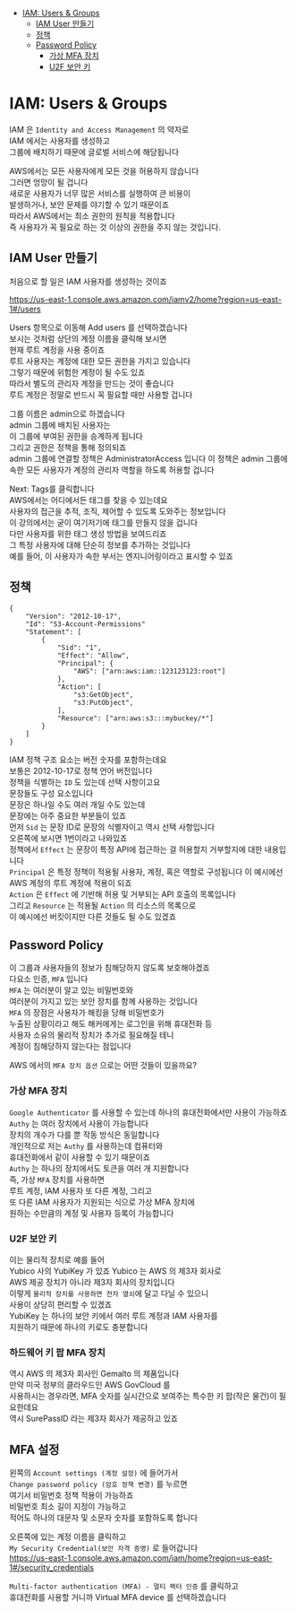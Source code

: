 - [IAM: Users & Groups](#IAM:-Users-&-Groups)
  - [IAM User 만들기](##IAM-User-만들기)
  - [정책](##-정책)
  - [Password Policy](##Password-Policy)
    - [가상 MFA 장치](###가상-MFA-장치)
    - [U2F 보안 키](###U2F-보안-키)

# IAM: Users & Groups

IAM 은 `Identity and Access Management` 의 약자로  
IAM 에서는 사용자를 생성하고  
그룹에 배치하기 때문에 글로벌 서비스에 해당됩니다  

AWS에서는 모든 사용자에게 모든 것을 허용하지 않습니다  
그러면 엉망이 될 겁니다  
새로운 사용자가 너무 많은 서비스를 실행하여 큰 비용이  
발생하거나, 보안 문제를 야기할 수 있기 때문이죠  
따라서 AWS에서는 최소 권한의 원칙을 적용합니다  
즉 사용자가 꼭 필요로 하는 것 이상의 권한을 주지 않는 것입니다.  

## IAM User 만들기

처음으로 할 일은 IAM 사용자를 생성하는 것이죠

https://us-east-1.console.aws.amazon.com/iamv2/home?region=us-east-1#/users

Users 항목으로 이동해 Add users 를 선택하겠습니다  
보시는 것처럼 상단의 계정 이름을 클릭해 보시면  
현재 루트 계정을 사용 중이죠  
루트 사용자는 계정에 대한 모든 권한을 가지고 있습니다  
그렇기 때문에 위험한 계정이 될 수도 있죠  
따라서 별도의 관리자 계정을 만드는 것이 좋습니다  
루트 계정은 정말로 반드시 꼭 필요할 때만 사용할 겁니다  

그룹 이름은 admin으로 하겠습니다  
admin 그룹에 배치된 사용자는  
이 그룹에 부여된 권한을 승계하게 됩니다  
그리고 권한은 정책을 통해 정의되죠  
admin 그룹에 연결할 정책은 AdministratorAccess 입니다
이 정책은 admin 그룹에 속한 모든 사용자가
계정의 관리자 역할을 하도록 허용할 겁니다  

Next: Tags를 클릭합니다  
AWS에서는 어디에서든 태그를 찾을 수 있는데요  
사용자의 접근을 추적, 조직, 제어할 수 있도록 도와주는 정보입니다    
이 강의에서는 굳이 여기저기에 태그를 만들지 않을 겁니다  
다만 사용자를 위한 태그 생성 방법을 보여드리죠  
그 특정 사용자에 대해 단순히 정보를 추가하는 것입니다  
예를 들어, 이 사용자가 속한 부서는 엔지니어링이라고 표시할 수 있죠

## 정책

~~~
{
    "Version": "2012-10-17",
    "Id": "S3-Account-Permissions"
    "Statement": [
        {
            "Sid": "1",
            "Effect": "Allow",
            "Principal": {
                "AWS": ["arn:aws:iam::123123123:root"]
            },
            "Action": [
                "s3:GetObject",
                "s3:PutObject",
            ],
            "Resource": ["arn:aws:s3:::mybuckey/*"]
        }
    ]
}
~~~

IAM 정책 구조 요소는 버전 숫자를 포함하는데요  
보통은 2012-10-17로 정책 언어 버전입니다  
정책을 식별하는 `ID` 도 있는데 선택 사항이고요  
문장들도 구성 요소입니다  
문장은 하나일 수도 여러 개일 수도 있는데  
문장에는 아주 중요한 부분들이 있죠  
먼저 `Sid` 는 문장 ID로 문장의 식별자이고 역시 선택 사항입니다  
오른쪽에 보시면 1번이라고 나와있죠  
정책에서 `Effect` 는 문장이 특정 API에 접근하는 걸 허용할지 거부할지에 대한 내용입니다  
`Principal` 은 특정 정책이 적용될 사용자, 계정, 혹은 역할로 구성됩니다
이 예시에선 AWS 계정의 루트 계정에 적용이 되죠  
`Action` 은 `Effect` 에 기반해 허용 및 거부되는 API 호출의 목록입니다  
그리고 `Resource` 는 적용될 `Action` 의 리소스의 목록으로  
이 예시에선 버킷이지만 다른 것들도 될 수도 있겠죠

## Password Policy

이 그룹과 사용자들의 정보가 침해당하지 않도록 보호해야겠죠  
다요소 인증, `MFA` 입니다  
`MFA` 는 여러분이 알고 있는 비밀번호와  
여러분이 가지고 있는 보안 장치를 함께 사용하는 것입니다  
`MFA` 의 장점은 사용자가 해킹을 당해 비밀번호가  
누출된 상황이라고 해도 해커에게는 로그인을 위해 휴대전화 등  
사용자 소유의 물리적 장치가 추가로 필요해질 테니  
계정이 침해당하지 않는다는 점입니다  

AWS 에서의 `MFA 장치 옵션` 으로는 어떤 것들이 있을까요?

### 가상 MFA 장치

`Google Authenticator` 를 사용할 수 있는데 하나의 휴대전화에서만 사용이 가능하죠
`Authy` 는 여러 장치에서 사용이 가능합니다  
장치의 개수가 다를 뿐 작동 방식은 동일합니다  
개인적으로 저는 `Authy` 를 사용하는데 컴퓨터와  
휴대전화에서 같이 사용할 수 있기 때문이죠  
`Authy` 는 하나의 장치에서도 토큰을 여러 개 지원합니다  
즉, 가상 `MFA` 장치를 사용하면  
루트 계정, IAM 사용자 또 다른 계정, 그리고  
또 다른 IAM 사용자가 지원되는 식으로 가상 MFA 장치에  
원하는 수만큼의 계정 및 사용자 등록이 가능합니다  

### U2F 보안 키

이는 물리적 장치로 예를 들어  
Yubico 사의 YubiKey 가 있죠 Yubico 는 AWS 의 제3자 회사로  
AWS 제공 장치가 아니라 제3자 회사의 장치입니다  
이렇게 `물리적 장치를 사용하면 전자 열쇠`에 달고 다닐 수 있으니  
사용이 상당히 편리할 수 있겠죠  
YubiKey 는 하나의 보안 키에서 여러 루트 계정과 IAM 사용자를  
지원하기 때문에 하나의 키로도 충분합니다

### 하드웨어 키 팝 MFA 장치

역시 AWS 의 제3자 회사인 Gemalto 의 제품입니다  
만약 미국 정부의 클라우드인 AWS GovCloud 를  
사용하시는 경우라면, MFA 숫자를 실시간으로 보여주는 특수한 키 팝(작은 물건)이 필요한데요  
역시 SurePassID 라는 제3자 회사가 제공하고 있죠  

## MFA 설정

왼쪽의 `Account settings (계정 설정)` 에 들어가서  
`Change password policy (암호 정책 변경)` 를 누르면  
여기서 비밀번호 정책 적용이 가능하죠    
비밀번호 최소 길이 지정이 가능하고  
적어도 하나의 대문자 및 소문자 숫자를 포함하도록 합니다  

오른쪽에 있는 계정 이름을 클릭하고  
`My Security Credential(보안 자격 증명)` 로 들어갑니다  
https://us-east-1.console.aws.amazon.com/iam/home?region=us-east-1#/security_credentials

`Multi-factor authentication (MFA) - 멀티 팩터 인증` 를 클릭하고  
휴대전화를 사용할 거니까 Virtual MFA device 를 선택하겠습니다

